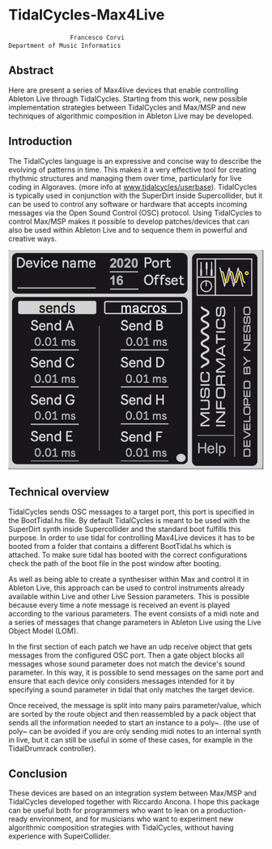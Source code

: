 # TidalCycles-Max4Live

                     Francesco Corvi                                 Department of Music Informatics

## Abstract
Here are present a series of Max4live devices that enable controlling Ableton Live through TidalCycles.
Starting from this work, new possible implementation strategies between TidalCycles and Max/MSP and new techniques of algorithmic composition in Ableton Live may be developed.

## Introduction

The TidalCycles language is an expressive and concise way to describe the evolving of patterns in time. This makes it a very effective tool for creating rhythmic structures and managing them over time, particularly for live coding in Algoraves. (more info at www.tidalcycles/userbase).
TidalCycles is typically used in conjunction with the SuperDirt inside Supercollider, but it can be used to control any software or hardware that accepts incoming messages via the Open Sound Control (OSC) protocol. Using TidalCycles to control Max/MSP makes it possible to develop patches/devices that can also be used within Ableton Live and to sequence them in powerful and creative ways.

![](images/DeviceSnap01.png)

## Technical overview

TidalCycles sends OSC messages to a target port, this port is specified in the BootTidal.hs file.
By default TidalCycles is meant to be used with the SuperDirt synth inside Supercollider and the standard boot fulfills this purpose. In order to use tidal for controlling Max4Live devices it has to be booted from a folder that contains a different BootTidal.hs which is attached. To make sure tidal has booted with the correct configurations check the path of the boot file in the post window after booting.

As well as being able to create a synthesiser within Max and control it in Ableton Live, this approach can be used to control instruments already available within Live and other Live Session parameters.
This is possible because every time a note message is received an event is played according to the various parameters. The event consists of a midi note and a series of messages that change parameters in Ableton Live using the Live Object Model (LOM).

In the first section of each patch we have an udp receive object that gets messages from the configured OSC port. Then a gate object blocks all messages whose sound parameter does not match the device's sound parameter. In this way, it is possible to send messages on the same port and ensure that each device only considers messages intended for it by specifying a sound parameter in tidal that only matches the target device.

Once received, the message is split into many pairs parameter/value, which are sorted by the route object and then reassembled by a pack object that sends all the information needed to start an instance to a poly~. (the use of poly~ can be avoided if you are only sending midi notes to an internal synth in live, but it can still be useful in some of these cases, for example in the TidalDrumrack controller).


## Conclusion

These devices are based on an integration system between Max/MSP and TidalCycles developed together with Riccardo Ancona. I hope this package can be useful both for programmers who want to lean on a production-ready environment, and for musicians who want to experiment new algorithmic composition strategies with TidalCycles, without having experience with SuperCollider.
